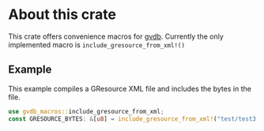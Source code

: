 # About this crate

This crate offers convenience macros for [gvdb](https://crates.io/crates/gvdb).
Currently the only implemented macro is `include_gresource_from_xml!()`

## Example

This example compiles a GResource XML file and includes the bytes in the file.

```rust
use gvdb_macros::include_gresource_from_xml;
const GRESOURCE_BYTES: &[u8] = include_gresource_from_xml!("test/test3.gresource.xml");
```
